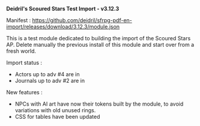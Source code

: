 **Deidril's Scoured Stars Test Import - v3.12.3**

Manifest : https://github.com/deidril/sfrpg-pdf-en-import/releases/download/3.12.3/module.json

This is a test module dedicated to building the import of the Scoured Stars AP.
Delete manually the previous install of this module and start over from a fresh world.

Import status : 

- Actors up to adv #4 are in
- Journals up to adv #2 are in

New features :
- NPCs with AI art have now their tokens built by the module, to avoid variations with old unused rings.
- CSS for tables have been updated

